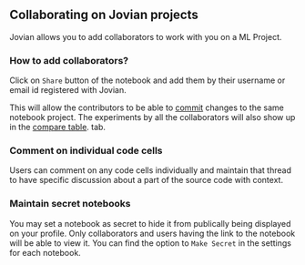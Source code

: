 ## Collaborating on Jovian projects

Jovian allows you to add collaborators to work with you on a ML Project. 

### How to add collaborators?

Click on `Share` button of the notebook and add them by their username or email id registered with Jovian.

<!-- TODO: Add image/GIF -->

This will allow the contributors to be able to [commit](02-upload.md) changes to the same notebook project. The experiments by all the collaborators will also show up in the [compare table](07-compare.md). tab.

### Comment on individual code cells

Users can comment on any code cells individually and maintain that thread to have specific discussion about a part of the source code with context.

<!-- TODO: Add image/GIF -->

### Maintain secret notebooks

You may set a notebook as secret to hide it from publically being displayed on your profile. Only collaborators and users having the link to the notebook will be able to view it. 
You can find the option to `Make Secret` in the settings for each notebook.